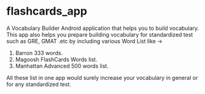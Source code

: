 # flashcards_app

A Vocabulary Builder Android application that helps you to build vocabulary. 
This app also helps you prepare building vocabulary for standardized test such as GRE, GMAT .etc by including various Word List like -> 
1. Barron 333 words.
2. Magoosh FlashCards Words list.
3. Manhattan Advanced 500 words list.

All these list in one app would surely increase your vocabulary in general or for any standardized test.
